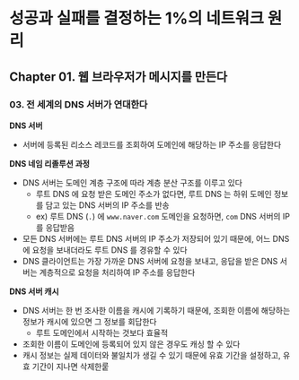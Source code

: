 # 성공과 실패를 결정하는 1%의 네트워크 원리
## Chapter 01. 웹 브라우저가 메시지를 만든다
### 03. 전 세계의 DNS 서버가 연대한다

**DNS 서버**
- 서버에 등록된 리소스 레코드를 조회하여 도메인에 해당하는 IP 주소를 응답한다

**DNS 네임 리졸루션 과정**
- DNS 서버는 도메인 계층 구조에 따라 계층 분산 구조를 이루고 있다
  - 루트 DNS 에 요청 받은 도메인 주소가 없다면, 루트 DNS 는 하위 도메인 정보를 담고 있는 DNS 서버의 IP 주소를 반송
  - ex) 루트 DNS (`.`) 에 `www.naver.com` 도메인을 요청하면, `com` DNS 서버의 IP 를 응답받음
- 모든 DNS 서버에는 루트 DNS 서버의 IP 주소가 저장되어 있기 때문에, 어느 DNS 에 요청을 보내더라도 루트 DNS 를 경유할 수 있다
- DNS 클라이언트는 가장 가까운 DNS 서버에 요청을 보내고, 응답을 받은 DNS 서버는 계층적으로 요청을 처리하여 IP 주소를 응답한다

**DNS 서버 캐시**
- DNS 서버는 한 번 조사한 이름을 캐시에 기록하기 때문에, 조회한 이름에 해당하는 정보가 캐시에 있으면 그 정보를 회답한다
  - 루트 도메인에서 시작하는 것보다 효율적
- 조회한 이름이 도메인에 등록되어 있지 않은 경우도 캐싱 할 수 있다
- 캐시 정보는 실제 데이터와 불일치가 생길 수 있기 때문에 유효 기간을 설정하고, 유효 기간이 지나면 삭제한뤁
